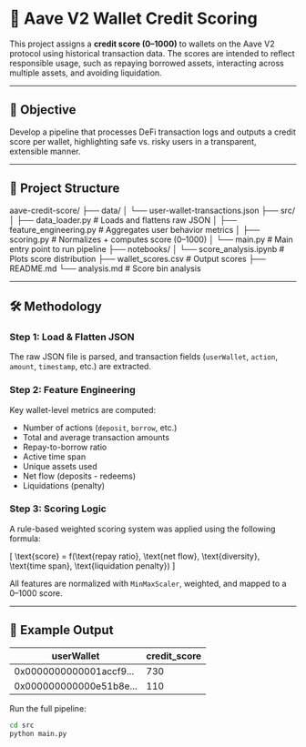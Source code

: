 # 🏦 Aave V2 Wallet Credit Scoring

This project assigns a **credit score (0–1000)** to wallets on the Aave V2 protocol using historical transaction data. The scores are intended to reflect responsible usage, such as repaying borrowed assets, interacting across multiple assets, and avoiding liquidation.

---

## 🚀 Objective

Develop a pipeline that processes DeFi transaction logs and outputs a credit score per wallet, highlighting safe vs. risky users in a transparent, extensible manner.

---

## 📂 Project Structure

aave-credit-score/
├── data/
│ └── user-wallet-transactions.json
├── src/
│ ├── data_loader.py # Loads and flattens raw JSON
│ ├── feature_engineering.py # Aggregates user behavior metrics
│ ├── scoring.py # Normalizes + computes score (0–1000)
│ └── main.py # Main entry point to run pipeline
├── notebooks/
│ └── score_analysis.ipynb # Plots score distribution
├── wallet_scores.csv # Output scores
├── README.md
└── analysis.md # Score bin analysis



---

## 🛠️ Methodology

### Step 1: Load & Flatten JSON
The raw JSON file is parsed, and transaction fields (`userWallet`, `action`, `amount`, `timestamp`, etc.) are extracted.

### Step 2: Feature Engineering
Key wallet-level metrics are computed:
- Number of actions (`deposit`, `borrow`, etc.)
- Total and average transaction amounts
- Repay-to-borrow ratio
- Active time span
- Unique assets used
- Net flow (deposits - redeems)
- Liquidations (penalty)

### Step 3: Scoring Logic
A rule-based weighted scoring system was applied using the following formula:

\[
\text{score} = f(\text{repay ratio}, \text{net flow}, \text{diversity}, \text{time span}, \text{liquidation penalty})
\]

All features are normalized with `MinMaxScaler`, weighted, and mapped to a 0–1000 score.

---

## 🧪 Example Output

| userWallet                          | credit_score |
|------------------------------------|--------------|
| 0x0000000000001accf9...            | 730          |
| 0x000000000000e51b8e...            | 110          |

Run the full pipeline:
```bash
cd src
python main.py


